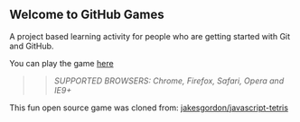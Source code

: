 ## Welcome to GitHub Games

A project based learning activity for people who are getting started with Git and GitHub.

You can play the game [here](https://liamf90.github.io/github-games/)

>> _*SUPPORTED BROWSERS*: Chrome, Firefox, Safari, Opera and IE9+_

This fun open source game was cloned from: [jakesgordon/javascript-tetris](https://github.com/jakesgordon/javascript-tetris)
